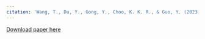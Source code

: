 ```yaml
---
citation: 'Wang, T., Du, Y., Gong, Y., Choo, K. K. R., & Guo, Y. (2023). Applications of Federated Learning in Mobile Health: Scoping Review. Journal of Medical Internet Research, 25, e43006.'
---
```


[Download paper here](https://www.jmir.org/2023/1/e43006/)

